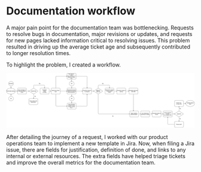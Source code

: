 # Documentation workflow

A major pain point for the documentation team was bottlenecking. Requests to resolve bugs in documentation, major revisions or updates, and requests for new pages lacked information critical to resolving issues. This problem resulted in driving up the average ticket age and subsequently contributed to longer resolution times.

To highlight the problem, I created a workflow.

![Documentation workflow](https://github.com/coro121/documentation-samples/blob/main/assets/docs-workflow.JPG)

After detailing the journey of a request, I worked with our product operations team to implement a new template in Jira. Now, when filing a Jira issue, there are fields for justification, definition of done, and links to any internal or external resources. The extra fields have helped triage tickets and improve the overall metrics for the documentation team.
